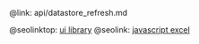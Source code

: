 @link: api/datastore_refresh.md

@seolinktop: [ui library](https://webix.com)
@seolink: [javascript excel](https://webix.com/widget/excel_viewer/)